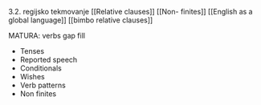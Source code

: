 3.2. regijsko tekmovanje
[[Relative clauses]]
[[Non- finites]]
[[English as a global language]]
[[bimbo relative clauses]]



MATURA: verbs gap fill
- Tenses
- Reported speech
- Conditionals
- Wishes
- Verb patterns
- Non finites